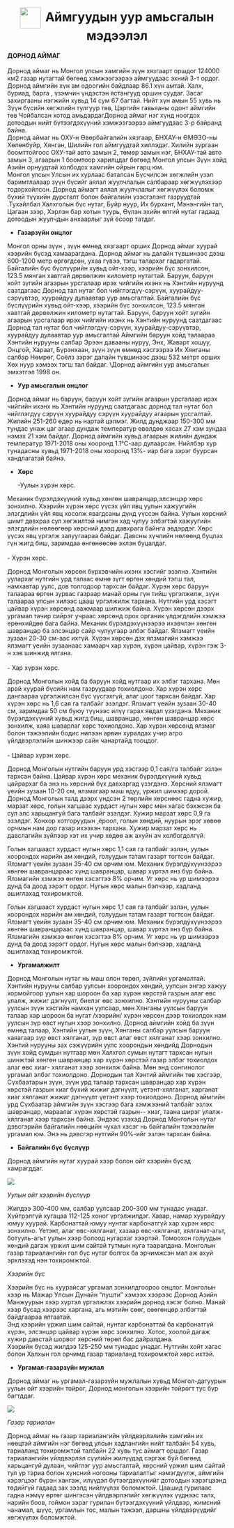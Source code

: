 <h1 align="center"><img src="assets/images/icon_weather.png" style="width: 48px;vertical-align: middle;padding-right: 10px;"/>Аймгуудын уур амьсгалын мэдээлэл</h1>


#### ДОРНОД АЙМАГ

Дорнод аймаг нь Монгол улсын хамгийн зүүн хязгаарт оршдог 124000 км2  газар нутагтай бөгөөд хэмжээгээрээ аймгуудаас эхний 3-т ордог. Дорнод аймгийн хүн ам одоогийн байдлаар 86.1 хүн амтай. Халх, буриад, барга , үзэмчин үндэстэн ястангууд оршин суудаг. Засаг захиргааны нэгжийн хувьд 14 сум 67 багтай. Нийт хүн амын 55 хувь нь Зүүн бүсийн хөгжлийн тулгуур төв, Цэргийн гавьяаны одонт аймгийн төв Чойбалсан хотод амьдардагДорнод аймаг нэг хүнд ноогдох дотоодын нийт бүтээгдэхүүний хэмжээгээрээ аймгуудаас 3-р байранд байна. <br>
Дорнод аймаг нь  ОХУ-н Өвөрбайгалийн хязгаар,  БНХАУ-н ӨМӨЗО-ны Хөлөнбуйр, Хянган, Шилийн гол аймгуудтай хиллэдэг. Хилийн зургаан боомттойгоос  ОХУ-тай авто замын 2, төмөр замын нэг, БНХАУ-тай авто замын 3, агаарын 1 боомтоор  харилцдаг бөгөөд Монгол улсын Зүүн хойд Азийн орнуудтай  холбодох хамгийн ойрын  гарц юм. <br>
Монгол улсын Улсын их хурлаас  баталсан Бүсчилсэн хөгжлийн үзэл баримтлалаар зүүн бүсийг аялал жуулчлалын  салбараар хөгжүүлэхээр тодорхойлсон. Дорнод аймагт аялал жуулчлалыг хөгжүүлэх боломж бүхий түүхийн  дурсгалт болон байгалийн үзэсгэлэнт газруудтай  .Тухайлбал Халхголын бүс нутаг,  Буйр нуур, Их бурхант, Мэнэнгийн тал, Цагаан зээр, Хэрлэн бар хотын туурь, Өүлэн эхийн өлгий нутаг гадаад дотоодын жуулчдын анхаарлыг зүй ёсоор татдаг. <br>

- **Газарзүйн онцлог**

Монгол орны зүүн , зүүн өмнөд хязгаарт орших Дорнод аймаг хуурай хээрийн бүсэд хамаарагдана. Дорнод аймаг нь далайн түвшинээс дээш 600-1200 метр өргөгдсөн, ухаа гүвээ, тэгш талархаг гадаргатай. Байгалийн бүс бүслүүрийн хувьд ойт-хээр, хээрийн бүс зонхилсон, 123.5 мянган хавтгай дөрвөлжин километр нутагтай. Баруун, баруун хойт зүгийн агаарын урсгалаар ирэх чийгийн ихэнх нь Хэнтийн нуруунд саатдагаас Дорнод тал нутаг бол чийглэгдүү-сэрүүн, хуурайдуу-сэрүүвтэр, хуурайдуу дулаавтар уур амьсгалтай. Байгалийн бүс бүслүүрийн хувьд ойт-хээр, хээрийн бүс зонхилсон, 123.5 мянган хавтгай дөрвөлжин километр нутагтай. Баруун, баруун хойт зүгийн агаарын урсгалаар ирэх чийгийн ихэнх нь Хэнтийн нуруунд саатдагаас Дорнод тал нутаг бол чийглэгдүү-сэрүүн, хуурайдуу-сэрүүвтэр, хуурайдуу дулаавтар уур амьсгалтай Аймгийн баруун хойд талаараа Хэнтийн нурууны салбар Эрээн давааны нуруу, Энх, Жаварт хошуу, Онцгой, Хараат, Бүрэнхаан, зүүн зүүн өмнөд хэсгээрээ Их Хянганы салбар Нөмрөг, Соёлз зэрэг далайн түвшинээс дээш 532 метрт орших Хөх нуур хэмээх тэгш тал байдаг. \Дорнод аймгийн уур амьсгалын эмхэтгэл 1998 он. <br>

- **Уур амьсгалын онцлог**

Дорнод аймаг нь баруун, баруун хойт зүгийн агаарын урсгалаар ирэх чийгийн ихэнх нь Хэнтийн нуруунд саатдагаас дорнод тал нутаг бол чийглэгдүү сэрүүн хуурайдуу сэрүүн хуурайдуу агаарын урсгалтай. Жилийн 251-260 өдөр нь нартай цэлмэг. Жилд дунджаар 150-300 мм тундас унаж цаг агаар дундаж температур өвөлдөө хасах 27 хэм зундаа нэмэх 21 хэм байдаг. Дорнод аймгийн хувьд агаарын жилийн дундаж температур 1971-2018 оны хооронд 1.1°С-аар дулаарсан. Нийлбэр хур тунадасны хувьд 1971-2018 оны хооронд 13%- иар бага зэрэг буурсан хандлагатай байна. <br>

- **Хөрс**

    -Уулын хүрэн хөрс. <br>

Механик бүрэлдэхүүний хувьд хөнгөн шавранцар,элсэнцэр хөрс зонхилно. Хээрийн хүрэн хөрс үүсэх үйл явц уулын хажуугийн элэгдлийн үйл явц хосолж явагдсаны дүнд үүссэн байна. Уулын хөрсний шимт давхраа сул хөгжилтэй нимгэн хад чулуу элбэгтэй хажуугийн элэгдлийн нөлөөгөөр хөрсний дээд давхрага байнга эвдэрдэг.  Хөрс үүсэх явц үргэлж залуугаараа байдаг. Давсны хүчлийн нөлөөнд буцлах гүн жигд биш, заримдаа өнгөнөөсөө эхлэн буцалдаг. <br>
<br>
    - Хүрэн хөрс.

Дорнод Монголын хөрсөн бүрхэвчийн ихэнх хэсгийг эзэлнэ. Хэнтийн уулархаг нутгийн урд талаас өмнө зүгт өргөн хөндий тэгш тал, намхавтар уулс, дов толгодоор тархсан байдаг. Хүрэн хөрс баруун талаараа өргөн зурвас газраар манай орны гүн тийш үргэлжилж, зүүн талаараа улсын хилээс цааш үргэлжилж тархана. Нутгийн урд хэсэгт цайвар хүрэн хөрсөнд аажмаар шилжиж байна. Хүрэн хөрсөн дээрх ургамал тачир сийрэг учраас хөрсөнд орох органик үлдэгдлийн хэмжээ ерөнхийдөө бага байна. Механик бүрэлдэхүүнээрээ ихэвчлэн хөнгөн шавранцар ба элсэнцэр сайр чулуугаар элбэг байдаг. Ялзмагт үеийн зузаан 20-30 см-аас ихгүй. Хүрэн хөрсөн дэх ялзмагийн хэмжээ ялзмагт үеийн зузаанаас хамаарч хар хүрэн, хүрэн цайвар, хүрэн гэж 3-н хэв шинжид ялгана.     <br>
<br>
    - Хар хүрэн хөрс.

Дорнод Монголын хойд ба баруун хойд нутгаар их элбэг тархана. Мөн арай хуурай бүсийн нам газруудаар тохиолдоно. Хар хүрэн хөрс дангаараа үргэлжилсэн бүс үүсгэхгүй, алаг цоог тархсан байдаг. Хар хүрэн хөрс нь 1,6 сая га талбайг эзэлдэг. Ялзмагт үеийн зузаан 30-40 см, заримдаа 50 см буюу түүнээс илүү гарах явдал үзэгдэнэ. Механик бүрэлдэхүүний хувьд жигд биш, шавранцар, хөнгөн шавранцар хөрс зонхилж, хаяа шаварлаг хөрс тохиолдоно. Хар хүрэн хөрсөнд ялзмаг болон тэжээлийн бодис нилээн арвин хуралдах учир агро үйлдвэрлэлийн шинжээр сайн чанартайд тооцдог. <br>
<br>
    - Цайвар хүрэн хөрс.

Дорнод Монголын нутгийн баруун урд хэсгээр 0,1 сая/га талбайг эзлэн тархсан байна. Цайвар хүрэн хөрс механик бүрэлдхүүний хувьд цайрархаг ба энэ нь хөрсний бүх давхаргад үзэгдэнэ. Хөрсний ялзмагт үеийн зузаан 10-20 см, ялзмагаар маш ядуу, үржил шимээр дорой. Дорнод Монголын талд дээрх үндсэн 2 төрлийн хөрснөөс гадна хужир, марзат хөрс, голын хагшаас хурдаст нугын хөрс мөн хагас бэхжсэн ба сул элс харьцангуй бага талбайг эзэлдэг. Хужир марзат хөрс 0,9 га эзэлдэг. Хонхор хотгоруудын ¸ёроол, голын хөндий, нуурын эрэг хөвөө орчмын нам дор газар ихээхэн тархана. Хужир марзат хөрс нь давслагийн зүйлээр хэт их учир хөдөө аж ахуйн ач холбогдолгүй. <br>

Голын хагшааст хурдаст нугын хөрс 1,1 сая га талбайг эзлэн, уулын хоорондох нарийн ам хөндий, голуудын татам газарт тогтсон байдаг. Ялзмагт үеийн зузаан 35-40 см орчим юм. Механик бүрэлдýхүүнээрээ хөнгөн шавранцараас хүнд шавранцар, шавар хүртэл янз бүр байна. Ялзмагийн хэмжээ өнгөн хэсэгтээ 8% орчим. Уг хөрс нь үр шимээрээ дунд ба доод зэрэгт ордог. Нугын хөрс малын бэлчээр, хадланд ашиглахад тохиромжтой. <br>

Голын хагшааст хурдаст нугын хөрс 1,1 сая га талбайг эзлэн, уулын хоорондох нарийн ам хөндий, голуудын татам газарт тогтсон байдаг. Ялзмагт үеийн зузаан 35-40 см орчим юм. Механик бүрэлдýхүүнээрээ хөнгөн шавранцараас хүнд шавранцар, шавар хүртэл янз бүр байна. Ялзмагийн хэмжээ өнгөн хэсэгтээ 8% орчим. Уг хөрс нь үр шимээрээ дунд ба доод зэрэгт ордог. Нугын хөрс малын бэлчээр, хадланд ашиглахад тохиромжтой. <br>

- **Ургамалжилт**

Дорнод Монголын нутаг нь маш олон төрөл, зүйлийн ургамалтай. Хэнтийн нурууны салбар уулсын хоорондох хөндий, уулсын энгэр хажуу хормойгоор уулын хар шороон ба хар хүрэн хөрстэй газрын алаг өвс улалж, жижиг дэгнүүлт, биелэг өвс  зонхилно. Хэнтийн нурууны салбар уулсын зүүн хэсгийн намхан уулсаар, мөн Хянганы уулсын баруун талаар хар шороон ба нугат /хээрийн/ хүрэн хөрсөн дээр тохиолдох нам уулсын зүр өвст нугын хээр зонхилно. Дорнод аймгийн хойд ба зүүн өмнөд талаар, Хэнтийн уулын зүүн, Хянганы салбар уулсын баруун хаяагаар зүр өвст хялганат, зүр өвст алаг өвст хялганат хээр зонхилно. Хэнтий нурууны зах сэжүүрийн уулс хоорондын хөндийд Дорнодын зүүн хойд сумдын нутгаар мөн Халхгол сумын нутагт тархсан нугын шинжтэй хөнгөн шавранцар хар хүрэн хөрстэй газар элбэг тохиолдох алаг өвс хиаг- хялганат хээр зонхилж байна. Мөн энд сонгинолог ургамал элбэг тохиолдоно. Дорнодын тал Хэнтий аймгийн төв хэсгээр, Сүхбаатарын зүүн, зүүн урд талаар тархсан шавранцар хар хүрэн хөрстэй газрын хиаг бүхий жижиг дэгнүүлт, үетэнт-хялганат, харганат хиаг хялганат жижиг дэгнүүлт үетэнт хээр тохиолдоно. Дорнод аймгийн урд Сүхбаатар аймгийн зүүн хэсгээр бага хэмжээний талбайг эзлэх шавранцар, мараалаг хүрэн хөрстэй газрын-- хиаг, таана ширэг улалж-хялганат хээр тархсан байна. Эндээс үзэхэд Дорнод Монголын нутаг дэвсгэрийн байгалийн нөөцийн чухал хэсэг нь байгалийн тэжээлийн ургамал юм. Энэ нь дэвсгэр нутгийн 90%-ийг эзлэн тархсан байна. <br>

- **Байгалийн бүс бүслүүр**

 Дорнод аймгийн нутаг хуурай хээр болон ойт хээрийн бүсэд хамрагддаг.

 ![](../assets/images/Dornod_1.png)

*Уулын ойт хээрийн бүслүүр*

Жилдээ 300-400 мм, салбар уулсаар 200-300 мм тунадас унадаг. Хүйтрэлгүй хугацаа 112-125 хоног үргэлжилдэг. Хавар, намар хуурайдуу юмуу хуурай. Карбонаттай юмуу нунтаг карбонатгүй хар хүрэн хөрс зонхилно. Үетэнт, алаг өвс-хялганат, хазаар өвс-хялганат, хялганат-агьт, ботууль-агьт уулын хээр болоод нугархаг хээртэй. Томоохон голуудын хөндий дагаж үржил шим сайтай тутмын нуга тааралдана. Монголын газар тариалангийн гол бүс нутаг болгох ба эрчимжсэн мал аж ахуй эрхлэхэд нэн тохиромжтой.  <br>  

*Хээрийн бүс*

Хээрийн бүс нь хуурайсаг ургамал зонхилдгоороо онцлог. Монголын хээр нь Мажар Улсын Дунайн “пушти” хэмээх хээрээс Дорнод Азийн Манжуурын хээр хүртэл үргэлжлэх хээрийн дорнод хэсэг болно. Манай хээр бусад хээрээс харгана, агь мэтийн сөөг, сөөгөнцөр элбэгтэй байдгаараа ялгаатай. <br>
Энд хээрийн үржил шим сайтай, нунтаг карбонаттай ба карбонатгүй хүрэн, элсэнцэр цайвар хүрэн хөрс зонхилно. Хотос, хоолой дагаж хужир давстай шорвог хөрсний төрөл бас дайралдана. <br>
Хээрийн бүсэд жилдээ 125-250 мм тунадас унадаг. Нутгийн хойт хагас болон Халхын гол орчимд газар тариаланд тохиромжтой хөрс ихтэй. <br>

- **Ургамал-газарзүйн мужлал**

Дорнод аймаг нь ургамал-газарзүйн мужлалын хувьд Монгол-дагуурын уулын ойт хээрийн тойрог, Дорнод монголын хээрийн тойрогт тус бүр багтддаг. <br>

![](../assets/images/Dornod_2.png)

*Газар тариалан*

Дорнод аймаг нь газар тариалангийн үйлдвэрлэлийн хамгийн их нөөцтэй аймгийн нэг бөгөөд улсын хадлангийн нийт талбайн 54 хувь, тариаланд тохиромжтой талбайн 22 хувь тус аймагт оршдог. Газар тариалангийн үйлдвэрлэл сүүлийн жилүүдэд сэргэж буй бөгөөд харьцангуй дулаан, чийглэг уур амьсгалтай, хөрсний үржил шим сайтай тул үр тариа болон хүнсний ногооны тариалалтыг нэмэгдүүлж, аймгийн хэрэгцээг бүрэн хангаж, илүүдэл бүтээгдэхүүнийг дотоодын хэрэгцээнд төдийгүй гадаад зах зээлд нийлүүлэх боломжтой. Цаашид гурилаас гадна нэмүү өртөг шингэсэн үйлдвэрлэлийг хөгжүүлэх үүднээс талх, нарийн боов, гоймон зэрэг гурилан бүтээгдэхүүний үйлдвэр, жимсний чанамал, шүүс, ургамлын тос, малын тэжээл, даршны үйлдвэрүүдийг хөгжүүлэх боломжтой. <br>
















